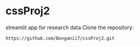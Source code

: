 # cssProj2
streamlit app for research data
Clone the repository:
   ```bash
   https://github.com/Bonganii7/cssProj2.git
